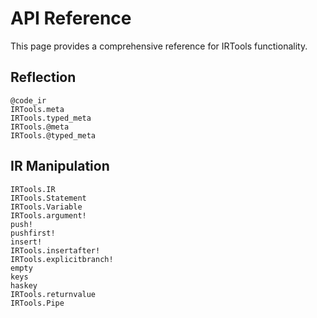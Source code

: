# API Reference

This page provides a comprehensive reference for IRTools functionality.

## Reflection

```@docs
@code_ir
IRTools.meta
IRTools.typed_meta
IRTools.@meta
IRTools.@typed_meta
```

## IR Manipulation

```@docs
IRTools.IR
IRTools.Statement
IRTools.Variable
IRTools.argument!
push!
pushfirst!
insert!
IRTools.insertafter!
IRTools.explicitbranch!
empty
keys
haskey
IRTools.returnvalue
IRTools.Pipe
```

